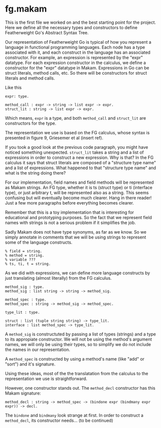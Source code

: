 

# fg.makam

This is the first file we worked on and the best starting point for the project. Here we define all the necessary types and constructors to define Featherweight Go's Abstract Syntax Tree.

Our representation of Featherweight Go is typical of how you represent a language in functional programming languages. Each node has a type associated with it, and each construct in the language has an associated constructor. For example, an expression is represented by the "expr" datatype. For each expression constructor in the calculus, we define a constructor for the "expr" datatype in Makam. Expressions in Go can be struct literals, method calls, etc. So there will be constructors for struct literals and method calls.

Like this

```
expr: type.

method_call : expr -> string -> list expr -> expr.
struct_lit : string -> list expr -> expr.
```

Which means, ```expr``` is a type, and both ```method_call``` and ```struct_lit``` are constructors for the type.

The representation we use is based on the FG calculus, whose syntax is presented in figure 9, Griesemer et al (insert ref).

If you took a good look at the previous code paragraph, you might have noticed something unexpected. ```struct_lit``` takes a string and a list of expressions in order to construct a new expression. Why is that? In the FG calculus it says that struct literals are composed of a "structure type name" and a list of expressions. What happened to that "structure type name" and what is the string doing there?

For our implementation, field names and field methods will be represented as Makam strings. An FG type, whether it is ts (struct type) or ti (interface type), or just arbitrary t, will be represented also as a string. This seems confusing but will eventually become much clearer. Hang in there reader! Just a few more paragraphs before everything becomes clearer.

Remember that this is a toy implementation that is interesting for educational and prototyping purposes. So the fact that we represent field names with strings is not a serious problem if it simplifies the job.

Sadly Makam does not have type synonyms, as far as we know. So we simply annotate in comments that we will be using strings to represent some of the language constructs.

```
% field = string.
% method = string.
% variable ???
% ts, ti, t = string.
```

As we did with expressions, we can define more language constructs by just translating (almost literally) from the FG calculus. 

```
method_sig : type.
method_sig : list string -> string -> method_sig.

method_spec : type.
method_spec : string -> method_sig -> method_spec.

type_lit : type.

struct : list (tuple string string) -> type_lit.
interface : list method_spec -> type_lit.
```

A ```method_sig``` is constructuted by passing a list of types (strings) and a type to its appropiate constructor. We will not be using the method's argument names, we will only be using their types, so to simplify we do not include the names in our representation.

A ```method_spec``` is constructed by using a method's name (like "add" or "sort") and it's signature. 

Using these ideas, most of the the translatation from the calculus to the representation we use is straightforward. 

However, one constructor stands out. The ```method_decl``` constructor has this Makam signature:

```
method_decl : string -> method_spec -> (bindone expr (bindmany expr expr)) -> decl.
```

The ```bindone``` and ```bindmany``` look strange at first. In order to construct a ```method_decl```, its constructor needs... (to be continued)
